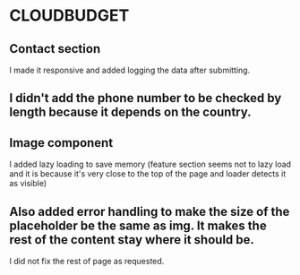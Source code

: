 # CLOUDBUDGET

## Contact section

I made it responsive and added logging the data after submitting.

I didn't add the phone number to be checked by length because it depends on the country.
---

## Image component

I added lazy loading to save memory (feature section seems not to lazy load and it is because it's very close to the top of the page and loader detects it as visible)

Also added error handling to make the size of the placeholder be the same as img. It makes the rest of the content stay where it should be. 
---

I did not fix the rest of page as requested.